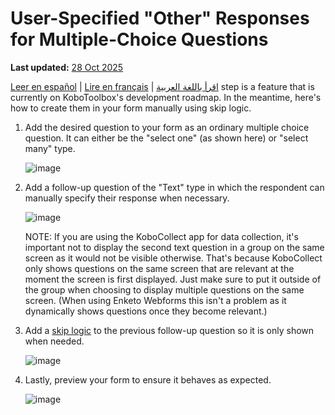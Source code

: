 # User-Specified "Other" Responses for Multiple-Choice Questions
**Last updated:** <a href="https://github.com/kobotoolbox/docs/blob/c8c238efa59b04f403f13c150b018e1807c66d5c/source/user_specified_other.md" class="reference">28 Oct 2025</a>

<a href="es/user_specified_other.html">Leer en español</a> | <a href="fr/user_specified_other.html">Lire en français</a> | <a href="ar/user_specified_other.html">اقرأ باللغة العربية</a>
step is a feature that is currently on KoboToolbox's development roadmap. In the
meantime, here's how to create them in your form manually using skip logic.

1. Add the desired question to your form as an ordinary multiple choice
   question. It can either be the "select one" (as shown here) or "select many"
   type.

    ![image](/images/user_specified_other/type.png)

2. Add a follow-up question of the "Text" type in which the respondent can
   manually specify their response when necessary.

    ![image](/images/user_specified_other/text.png)

    NOTE: If you are using the KoboCollect app for data collection, it's
    important not to display the second text question in a group on the same
    screen as it would not be visible otherwise. That's because KoboCollect only
    shows questions on the same screen that are relevant at the moment the
    screen is first displayed. Just make sure to put it outside of the group
    when choosing to display multiple questions on the same screen. (When using
    Enketo Webforms this isn't a problem as it dynamically shows questions once
    they become relevant.)

3. Add a [skip logic](skip_logic.md) to the previous follow-up question so it is
   only shown when needed.

    ![image](/images/user_specified_other/skip_logic.png)

4. Lastly, preview your form to ensure it behaves as expected.

    ![image](/images/user_specified_other/preview.png)

